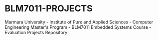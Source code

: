 # BLM7011-PROJECTS
Marmara University -  Institute of Pure and Applied Sciences - Computer Engineering Master's Program -  BLM7011 Embedded Systems Course - Evaluation Projects Repository 

